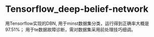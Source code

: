 # Tensorflow_deep-belief-network
用Tensorflow实现的DBN,
用于minst数据集分类，运行得到正确率大概是97.51%；
用于te数据故障诊断，需对数据集采用前处理技巧细调。
